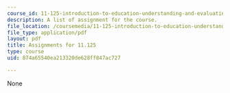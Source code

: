 ```yaml
---
course_id: 11-125-introduction-to-education-understanding-and-evaluating-education-spring-2009
description: A list of assignment for the course.
file_location: /coursemedia/11-125-introduction-to-education-understanding-and-evaluating-education-spring-2009/874a65540ea213320de628ff847ac727_MIT11_125s09_assn_Assignments_Overview07.pdf
file_type: application/pdf
layout: pdf
title: Assignments for 11.125
type: course
uid: 874a65540ea213320de628ff847ac727

---
```

None